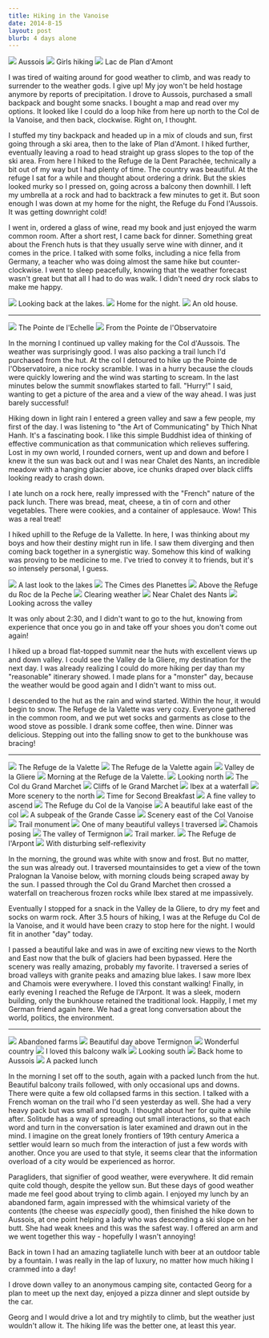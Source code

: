 ```yaml
---
title: Hiking in the Vanoise
date: 2014-8-15
layout: post
blurb: 4 days alone
---
```


<a href='https://www.flickr.com/photos/55338612@N00/15004754251'>
<img src='https://farm6.static.flickr.com/5579/15004754251_76a586c72f_b.jpg'></a>
Aussois



<a href='https://www.flickr.com/photos/55338612@N00/14821332037'>
<img src='https://farm6.static.flickr.com/5567/14821332037_90a804450d_b.jpg'></a>
Girls hiking



<a href='https://www.flickr.com/photos/55338612@N00/14821231328'>
<img src='https://farm6.static.flickr.com/5574/14821231328_e598dcf82b_b.jpg'></a>
Lac de Plan d'Amont


I was tired of waiting around for good weather to climb, and was ready to
surrender to the weather gods. I give up! My joy won't be held hostage anymore
by reports of precipitation. I drove to Aussois, purchased a small backpack and
bought some snacks. I bought a map and read over my options. It looked like I
could do a loop hike from here up north to the Col de la Vanoise, and then back,
clockwise. Right on, I thought.

I stuffed my tiny backpack and headed up in a mix of clouds and sun, first going
through a ski area, then to the lake of Plan d'Amont. I hiked further,
eventually leaving a road to head straight up grass slopes to the top of the ski
area. From here I hiked to the Refuge de la Dent Parachée, technically a bit out
of my way but I had plenty of time. The country was beautiful. At the refuge I
sat for a while and thought about ordering a drink. But the skies looked murky
so I pressed on, going across a balcony then downhill. I left my umbrella at a
rock and had to backtrack a few minutes to get it. But soon enough I was down at
my home for the night, the Refuge du Fond l'Aussois. It was getting downright
cold!

I went in, ordered a glass of wine, read my book and just enjoyed the warm
common room. After a short rest, I came back for dinner. Something great about
the French huts is that they usually serve wine with dinner, and it comes in the
price. I talked with some folks, including a nice fella from Germany, a teacher
who was doing almost the same hike but counter-clockwise. I went to sleep
peacefully, knowing that the weather forecast wasn't great but that all I had to
do was walk. I didn't need dry rock slabs to make me happy.

<a href='https://www.flickr.com/photos/55338612@N00/15004758441'>
<img src='https://farm4.static.flickr.com/3926/15004758441_397a0c8f39_b.jpg'></a>
Looking back at the lakes.



<a href='https://www.flickr.com/photos/55338612@N00/14821210380'>
<img src='https://farm4.static.flickr.com/3920/14821210380_3dde3db6ac_b.jpg'></a>
Home for the night.



<a href='https://www.flickr.com/photos/55338612@N00/15007471832'>
<img src='https://farm4.static.flickr.com/3880/15007471832_5981e37ebd_b.jpg'></a>
An old house.


* * *

<a href='https://www.flickr.com/photos/55338612@N00/14984875076'>
<img src='https://farm6.static.flickr.com/5554/14984875076_6425402814_b.jpg'></a>
The Pointe de l'Echelle



<a href='https://www.flickr.com/photos/55338612@N00/14821339787'>
<img src='https://farm6.static.flickr.com/5586/14821339787_7b2a583ac8_b.jpg'></a>
From the Pointe de l'Observatoire



In the morning I continued up valley making for the Col d'Aussois. The weather
was surprisingly good. I was also packing a trail lunch I'd purchased from the
hut. At the col I detoured to hike up the Pointe de l'Observatoire, a nice rocky
scramble. I was in a hurry because the clouds were quickly lowering and the wind
was starting to scream. In the last minutes below the summit snowflakes started
to fall. "Hurry!" I said, wanting to get a picture of the area and a view of the
way ahead. I was just barely successful!

Hiking down in light rain I entered a green valley and saw a few people, my
first of the day. I was listening to "the Art of Communicating" by Thich Nhat
Hanh. It's a fascinating book. I like this simple Buddhist idea of thinking of
effective communication as that communication which relieves suffering. Lost in
my own world, I rounded corners, went up and down and before I knew it the sun
was back out and I was near Chalet des Nants, an incredible meadow with a
hanging glacier above, ice chunks draped over black cliffs looking ready to
crash down.

I ate lunch on a rock here, really impressed with the "French" nature of the
pack lunch. There was bread, meat, cheese, a tin of corn and other
vegetables. There were cookies, and a container of applesauce. Wow! This was a
real treat!

I hiked uphill to the Refuge de la Vallette. In here, I was thinking about my
boys and how their destiny might run in life. I saw them diverging and then
coming back together in a synergistic way. Somehow this kind of walking was
proving to be medicine to me. I've tried to convey it to friends, but it's so
intensely personal, I guess.

<a href='https://www.flickr.com/photos/55338612@N00/15007476292'>
<img src='https://farm4.static.flickr.com/3916/15007476292_38b05230d6_b.jpg'></a>
A last look to the lakes


<a href='https://www.flickr.com/photos/55338612@N00/15004767081'>
<img src='https://farm4.static.flickr.com/3868/15004767081_a4acd4717c_b.jpg'></a>
The Cimes des Planettes



<a href='https://www.flickr.com/photos/55338612@N00/15007479512'>
<img src='https://farm4.static.flickr.com/3879/15007479512_a8b424036d_b.jpg'></a>
Above the Refuge du Roc de la Peche



<a href='https://www.flickr.com/photos/55338612@N00/14821246348'>
<img src='https://farm6.static.flickr.com/5554/14821246348_f9f0eda450_b.jpg'></a>
Clearing weather



<a href='https://www.flickr.com/photos/55338612@N00/15007865915'>
<img src='https://farm6.static.flickr.com/5574/15007865915_404d167c3a_b.jpg'></a>
Near Chalet des Nants



<a href='https://www.flickr.com/photos/55338612@N00/14984884246'>
<img src='https://farm4.static.flickr.com/3842/14984884246_71b286b31d_b.jpg'></a>
Looking across the valley



It was only about 2:30, and I didn't want to go to the hut, knowing from
experience that once you go in and take off your shoes you don't come out again!

I hiked up a broad flat-topped summit near the huts with excellent views up and
down valley. I could see the Valley de la Gliere, my destination for the next
day. I was already realizing I could do more hiking per day than my "reasonable"
itinerary showed. I made plans for a "monster" day, because the weather would be
good again and I didn't want to miss out.

I descended to the hut as the rain and wind started. Within the hour, it would
begin to snow. The Refuge de la Valette was very cozy. Everyone gathered in the
common room, and we put wet socks and garments as close to the wood stove as
possible. I drank some coffee, then wine. Dinner was delicious. Stepping out
into the falling snow to get to the bunkhouse was bracing!

* * *

<a href='https://www.flickr.com/photos/55338612@N00/15007486192'>
<img src='https://farm6.static.flickr.com/5570/15007486192_146204ca9e_b.jpg'></a>
The Refuge de la Valette



<a href='https://www.flickr.com/photos/55338612@N00/15004778311'>
<img src='https://farm6.static.flickr.com/5567/15004778311_840a05f3d9_b.jpg'></a>
The Refuge de la Valette again



<a href='https://www.flickr.com/photos/55338612@N00/14984892006'>
<img src='https://farm4.static.flickr.com/3878/14984892006_c0f71dd688_b.jpg'></a>
Valley de la Gliere



<a href='https://www.flickr.com/photos/55338612@N00/14821258778'>
<img src='https://farm4.static.flickr.com/3889/14821258778_f0697ae0c7_b.jpg'></a>
Morning at the Refuge de la Valette.


<a href='https://www.flickr.com/photos/55338612@N00/14821261488'>
<img src='https://farm6.static.flickr.com/5592/14821261488_809f3f5fb5_b.jpg'></a>
Looking north



<a href='https://www.flickr.com/photos/55338612@N00/14821361977'>
<img src='https://farm6.static.flickr.com/5552/14821361977_7b19b167fd_b.jpg'></a>
The Col du Grand Marchet



<a href='https://www.flickr.com/photos/55338612@N00/14821363547'>
<img src='https://farm6.static.flickr.com/5563/14821363547_fde56ec279_b.jpg'></a>
Cliffs of le Grand Marchet



<a href='https://www.flickr.com/photos/55338612@N00/15007502732'>
<img src='https://farm4.static.flickr.com/3905/15007502732_49882c554a_b.jpg'></a>
Ibex at a waterfall



<a href='https://www.flickr.com/photos/55338612@N00/14821269628'>
<img src='https://farm4.static.flickr.com/3920/14821269628_22cf1b9a62_b.jpg'></a>
More scenery to the north



<a href='https://www.flickr.com/photos/55338612@N00/14821173629'>
<img src='https://farm4.static.flickr.com/3919/14821173629_664a94de2b_b.jpg'></a>
Time for Second Breakfast



<a href='https://www.flickr.com/photos/55338612@N00/14821175209'>
<img src='https://farm6.static.flickr.com/5563/14821175209_e0900d21d2_b.jpg'></a>
A fine valley to ascend



<a href='https://www.flickr.com/photos/55338612@N00/14821275828'>
<img src='https://farm4.static.flickr.com/3845/14821275828_c0344a011f_b.jpg'></a>
The Refuge du Col de la Vanoise



<a href='https://www.flickr.com/photos/55338612@N00/14821374707'>
<img src='https://farm4.static.flickr.com/3918/14821374707_4b8601ce97_b.jpg'></a>
A beautiful lake east of the col


<a href='https://www.flickr.com/photos/55338612@N00/15007514922'>
<img src='https://farm6.static.flickr.com/5551/15007514922_e886217f5b_b.jpg'></a>
A subpeak of the Grande Casse



<a href='https://www.flickr.com/photos/55338612@N00/14821255450'>
<img src='https://farm6.static.flickr.com/5594/14821255450_40caf943e5_b.jpg'></a>
Scenery east of the Col Vanoise



<a href='https://www.flickr.com/photos/55338612@N00/15004807301'>
<img src='https://farm4.static.flickr.com/3915/15004807301_4a1412d74a_b.jpg'></a>
Trail monument



<a href='https://www.flickr.com/photos/55338612@N00/14821187939'>
<img src='https://farm4.static.flickr.com/3886/14821187939_e7765181b1_b.jpg'></a>
One of many beautiful valleys I traversed



<a href='https://www.flickr.com/photos/55338612@N00/14821287748'>
<img src='https://farm4.static.flickr.com/3835/14821287748_f322b040de_b.jpg'></a>
Chamois posing



<a href='https://www.flickr.com/photos/55338612@N00/14821387097'>
<img src='https://farm4.static.flickr.com/3852/14821387097_a1318b6f8f_b.jpg'></a>
The valley of Termignon



<a href='https://www.flickr.com/photos/55338612@N00/14821191809'>
<img src='https://farm6.static.flickr.com/5577/14821191809_5a605480fe_b.jpg'></a>
Trail marker.



<a href='https://www.flickr.com/photos/55338612@N00/14821291518'>
<img src='https://farm6.static.flickr.com/5573/14821291518_a373727dc0_b.jpg'></a>
The Refuge de l'Arpont



<a href='https://www.flickr.com/photos/55338612@N00/14984929126'>
<img src='https://farm4.static.flickr.com/3858/14984929126_41043cb088_b.jpg'></a>
With disturbing self-reflexivity



In the morning, the ground was white with snow and frost. But no matter, the sun
was already out. I traversed mountainsides to get a view of the town Pralognan
la Vanoise below, with morning clouds being scraped away by the sun. I passed
through the Col du Grand Marchet then crossed a waterfall on treacherous frozen
rocks while Ibex stared at me impassively.

Eventually I stopped for a snack in the Valley de la Gliere, to dry my feet and
socks on warm rock. After 3.5 hours of hiking, I was at the Refuge du Col de la
Vanoise, and it would have been crazy to stop here for the night. I would fit in
another "day" today.

I passed a beautiful lake and was in awe of exciting new views to the North and
East now that the bulk of glaciers had been bypassed. Here the scenery was
really amazing, probably my favorite. I traversed a series of broad valleys with
granite peaks and amazing blue lakes. I saw more Ibex and Chamois were
everywhere. I loved this constant walking! Finally, in early evening I reached
the Refuge de l'Arpont. It was a sleek, modern building, only the bunkhouse
retained the traditional look. Happily, I met my German friend again here. We
had a great long conversation about the world, politics, the environment.

* * *

<a href='https://www.flickr.com/photos/55338612@N00/15007915735'>
<img src='https://farm6.static.flickr.com/5551/15007915735_f9098d8c57_b.jpg'></a>
Abandoned farms



<a href='https://www.flickr.com/photos/55338612@N00/14821299918'>
<img src='https://farm6.static.flickr.com/5569/14821299918_565b850473_b.jpg'></a>
Beautiful day above Termignon



<a href='https://www.flickr.com/photos/55338612@N00/14821399847'>
<img src='https://farm4.static.flickr.com/3864/14821399847_f5de904de9_b.jpg'></a>
Wonderful country



<a href='https://www.flickr.com/photos/55338612@N00/14821204959'>
<img src='https://farm6.static.flickr.com/5554/14821204959_c254153f82_b.jpg'></a>
I loved this balcony walk



<a href='https://www.flickr.com/photos/55338612@N00/14821206479'>
<img src='https://farm6.static.flickr.com/5555/14821206479_da26d7edc3_b.jpg'></a>
Looking south



<a href='https://www.flickr.com/photos/55338612@N00/14821281350'>
<img src='https://farm4.static.flickr.com/3914/14821281350_80bba441d4_b.jpg'></a>
Back home to Aussois



<a href='https://www.flickr.com/photos/55338612@N00/14984942676'>
<img src='https://farm4.static.flickr.com/3847/14984942676_4a33b69e11_b.jpg'></a>
A packed lunch



In the morning I set off to the south, again with a packed lunch from the
hut. Beautiful balcony trails followed, with only occasional ups and
downs. There were quite a few old collapsed farms in this section. I talked with
a French woman on the trail who I'd seen yesterday as well. She had a very heavy
pack but was small and tough. I thought about her for quite a while
after. Solitude has a way of spreading out small interactions, so that each word
and turn in the conversation is later examined and drawn out in the mind. I
imagine on the great lonely frontiers of 19th century America a settler would
learn so much from the interaction of just a few words with another. Once you
are used to that style, it seems clear that the information overload of a city
would be experienced as horror.

Paragliders, that signifier of good weather, were everywhere. It did remain
quite cold though, despite the yellow sun. But these days of good weather made
me feel good about trying to climb again. I enjoyed my lunch by an abandoned
farm, again impressed with the whimsical variety of the contents (the
cheese was *especially* good), then finished
the hike down to Aussois, at one point helping a lady who was descending a ski
slope on her butt. She had weak knees and this was the safest way. I offered an
arm and we went together this way - hopefully I wasn't annoying!

Back in town I had an amazing tagliatelle lunch with beer at an outdoor table by
a fountain. I was really in the lap of luxury, no matter how much hiking I
crammed into a day!

I drove down valley to an anonymous camping site, contacted Georg for a plan to
meet up the next day, enjoyed a pizza dinner and slept outside by the car.

Georg and I would drive a lot and try mightily to climb, but the weather just
wouldn't allow it. The hiking life was the better one, at least this year.


